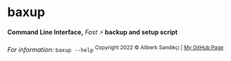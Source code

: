 # baxup
**Command Line Interface,** *Fast ⚡* **backup and setup script**

*For information:* `baxup --help`
<sup>Copyright 2022 © Aliberk Sandıkçı | </sup>
<sup><a href="https://github.com/asandikci/">My GitHub Page</a></sup>